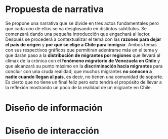 # Propuesta de narrativa

Se propone una narrativa que se divide en tres actos fundamentales pero que cada uno de ellos se va desglosando en distintos subtítulos. Se comenzará dando una pequeña introducción que engachará al lector. Después se procederá a contextualizar el tema con las **razones para dejar el país de origen** y **por qué se elige a Chile para inmigrar**. Ambos temas con sus respectivos gráficos que permitiran adentrarse más en el tema y que darán paso a la **distribución de migrantes por regiones** que llevará al climax de la crónica con el **fenómeno migratorio de Venezuela en Chile** y que alcanzará su punto máximo en la **discriminación hacia migrantes** para concluir con una cruda realidad, que muchos migrantes **no conocen a nadie cuando llegan al país**, es decir, no tienen una comunidad de soporte. Es cierto que no tiene un final feliz pero esto tendrá el propósito de llevar a la reflexión mostrando un poco de la realidad de un migrante en Chile. 

# Diseño de información


# Diseño de interacción 
